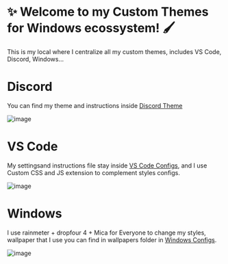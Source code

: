 # ✨ Welcome to my Custom Themes for Windows ecossystem! 🖌️
This is my local where I centralize all my custom themes, includes VS Code, Discord, Windows...

# Discord
You can find my theme and instructions inside [Discord Theme](DiscordImage.png)

![image]()

# VS Code
My settingsand instructions file stay inside [VS Code Configs](https://github.com/AninhaPardini/CustomThemes/tree/VS-Code), and I use Custom CSS and JS extension to complement styles configs.

![image]()

# Windows
I use rainmeter + dropfour 4 + Mica for Everyone to change my styles, wallpaper that I use you can find in wallpapers folder in [Windows Configs](https://github.com/AninhaPardini/CustomThemes/tree/Windows).

![image]()
